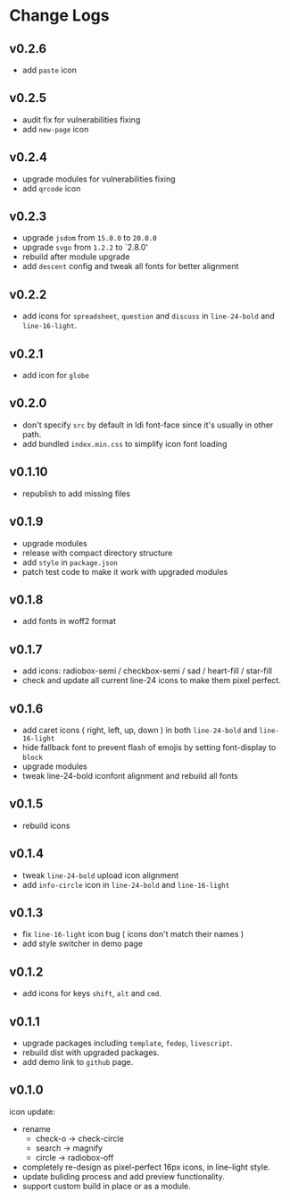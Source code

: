 # Change Logs

## v0.2.6

 - add `paste` icon


## v0.2.5

 - audit fix for vulnerabilities fixing
 - add `new-page` icon


## v0.2.4

 - upgrade modules for vulnerabilities fixing
 - add `qrcode` icon


## v0.2.3

 - upgrade `jsdom` from `15.0.0` to `20.0.0`
 - upgrade `svgo` from `1.2.2` to `2.8.0'
 - rebuild after module upgrade
 - add `descent` config and tweak all fonts for better alignment


## v0.2.2

 - add icons for `spreadsheet`, `question` and `discuss` in `line-24-bold` and `line-16-light`.


## v0.2.1

 - add icon for `globe`


## v0.2.0

 - don't specify `src` by default in ldi font-face since it's usually in other path.
 - add bundled `index.min.css` to simplify icon font loading


## v0.1.10

 - republish to add missing files


## v0.1.9

 - upgrade modules
 - release with compact directory structure
 - add `style` in `package.json`
 - patch test code to make it work with upgraded modules


## v0.1.8

 - add fonts in woff2 format


## v0.1.7

 - add icons: radiobox-semi / checkbox-semi / sad / heart-fill / star-fill
 - check and update all current line-24 icons to make them pixel perfect.


## v0.1.6

 - add caret icons ( right, left, up, down ) in both `line-24-bold` and `line-16-light`
 - hide fallback font to prevent flash of emojis by setting font-display to `block`
 - upgrade modules
 - tweak line-24-bold iconfont alignment and rebuild all fonts


## v0.1.5

 - rebuild icons


## v0.1.4

 - tweak `line-24-bold` upload icon alignment
 - add `info-circle` icon in `line-24-bold` and `line-16-light`


## v0.1.3

 - fix `line-16-light` icon bug ( icons don't match their names )
 - add style switcher in demo page

## v0.1.2

 - add icons for keys `shift`, `alt` and `cmd`.


## v0.1.1

 - upgrade packages including `template`, `fedep`, `livescript`.
 - rebuild dist with upgraded packages.
 - add demo link to `github` page.


## v0.1.0 

icon update:

 - rename
   - check-o -> check-circle
   - search -> magnify
   - circle -> radiobox-off
 - completely re-design as pixel-perfect 16px icons, in line-light style.
 - update buliding process and add preview functionality.
 - support custom build in place or as a module.


